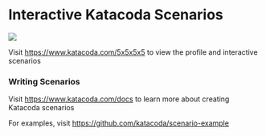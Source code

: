# Interactive Katacoda Scenarios

[![](http://shields.katacoda.com/katacoda/5x5x5x5/count.svg)](https://www.katacoda.com/5x5x5x5 "Get your profile on Katacoda.com")

Visit https://www.katacoda.com/5x5x5x5 to view the profile and interactive scenarios

### Writing Scenarios
Visit https://www.katacoda.com/docs to learn more about creating Katacoda scenarios

For examples, visit https://github.com/katacoda/scenario-example
